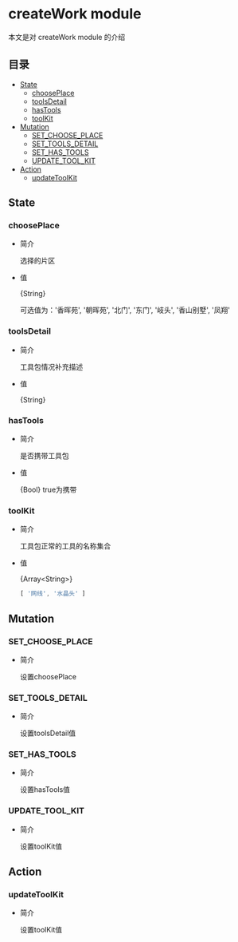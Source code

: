 # createWork module
本文是对 createWork module 的介绍

## 目录
- [State](#State)
  - [choosePlace](#choosePlace)
  - [toolsDetail](#toolsDetail)
  - [hasTools](#hasTools)
  - [toolKit](#toolKit)
- [Mutation](#Mutation)
  - [SET_CHOOSE_PLACE](#SET_CHOOSE_PLACE)
  - [SET_TOOLS_DETAIL](#SET_TOOLS_DETAIL)
  - [SET_HAS_TOOLS](#SET_HAS_TOOLS)
  - [UPDATE_TOOL_KIT](#UPDATE_TOOL_KIT)
- [Action](#Action)
  - [updateToolKit](#updateToolKit)
  
<h2 id="State">State</h2>

<h3 id="choosePlace">choosePlace</h3>

- 简介

  选择的片区
  
- 值

  {String}
  
  可选值为：'香晖苑', '朝晖苑', '北门', '东门', '岐头', '香山别墅', '凤翔'

<h3 id="toolsDetail">toolsDetail</h3>

- 简介

  工具包情况补充描述
  
- 值

  {String}
  
<h3 id="hasTools">hasTools</h3>

- 简介

  是否携带工具包
  
- 值

  {Bool} true为携带
  
<h3 id="toolKit">toolKit</h3>

- 简介

  工具包正常的工具的名称集合
  
- 值

  {Array\<String\>}
  
  ```js
  [ '网线', '水晶头' ]
  ```
  
<h2 id="Mutation">Mutation</h2>

<h3 id="SET_CHOOSE_PLACE">SET_CHOOSE_PLACE</h3>

- 简介

  设置choosePlace
  
<h3 id="SET_TOOLS_DETAIL">SET_TOOLS_DETAIL</h3>

- 简介

  设置toolsDetail值
  
<h3 id="SET_HAS_TOOLS">SET_HAS_TOOLS</h3>

- 简介

  设置hasTools值
  
<h3 id="UPDATE_TOOL_KIT">UPDATE_TOOL_KIT</h3>

- 简介

  设置toolKit值
  
<h2 id="Action">Action</h2>

<h3 id="updateToolKit">updateToolKit</h3>

- 简介

  设置toolKit值
